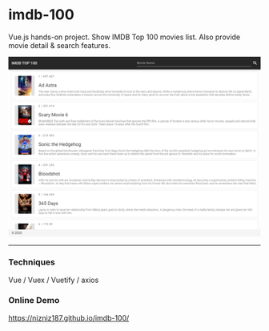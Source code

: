 # imdb-100

Vue.js hands-on project.
Show IMDB Top 100 movies list. Also provide movie detail & search features.

![img](https://github.com/nizniz187/imdb-100/blob/master/demo.png)

---

### Techniques
Vue / Vuex / Vuetify / axios

### Online Demo
https://nizniz187.github.io/imdb-100/
